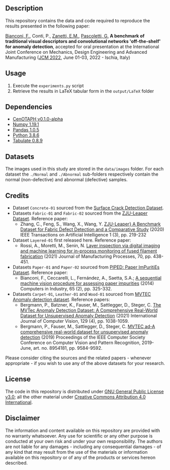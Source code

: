 ## Description
This repository contains the data and code required to reproduce the results presented in the following paper:

[Bianconi, F.](www.bianconif.net), Conti, P., [Zanetti, E.M.](https://www.linkedin.com/in/elisabetta-zanetti-0a183626/), [Pascoletti, G.](https://www.linkedin.com/in/giulia-pascoletti-273b2618a/) __A benchmark of traditional visual descriptors and convolutional networks 'off-the-shelf' for anomaly detection__, accepted for oral presentation at the International Joint Conference on Mechanics, Design Engineering and Advanced Manufacturing ([JCM 2022](https://www.associazioneadm.it/jcm2022/index.php), June 01-03, 2022 - Ischia, Italy)

## Usage
1. Execute the `experiments.py` script
2. Retrieve the results in LaTeX tabular form in the `output/LaTeX` folder

## Dependencies
- [CenOTAPH v0.1.0-alpha](https://github.com/bianconif/CenOTAPH)
- [Numpy 1.19.1](https://numpy.org/)
- [Pandas 1.0.5](https://pandas.pydata.org/)
- [Python 3.8.6](https://www.python.org/)
- [Tabulate 0.8.9](https://pypi.org/project/tabulate/)

## Datasets
The images used in this study are stored in the `data/images` folder. For each dataset the `./Normal` and `./Abnormal` sub-folders respectively contain the normal (non-defective) and abnormal (defective) samples.

## Credits
- Dataset `Concrete-01` sourced from the [Surface Crack Detection Dataset](https://www.kaggle.com/arunrk7/surface-crack-detection).
- Datasets `Fabric-01` and `Fabric-02` sourced from the [ZJU-Leaper Dataset](https://github.com/nico-zck/ZJU-Leaper-Dataset). Reference paper:
  - Zhang, C., Feng, S., Wang, X., Wang, Y. [ZJU-Leaper} A Benchmark Dataset for Fabric Defect Detection and a Comparative Study](https://doi.org/10.1109/TAI.2021.3057027) (2020) IEEE Transactions on Artificial Intelligence 1 (3), pp. 219-232   
- Dataset `Layered-01` first released here. Reference paper:
  - Rossi, A., Moretti, M., Senin, N. [Layer inspection via digital imaging and machine learning for in-process monitoring of fused filament fabrication](https://doi.org/10.1016/j.jmapro.2021.08.057) (2021) Journal of Manufacturing Processes, 70, pp. 438-451.
- Datasets `Paper-01` and `Paper-02` sourced from [PIPED: Paper ImPuritiEs Dataset](https://github.com/bianconif/PIPED). Reference paper:
  - Bianconi, F., Ceccarelli, L., Fernández, A., Saetta, S.A.; [A sequential machine vision procedure for assessing paper impurities](https://doi.org/10.1016/j.compind.2013.12.001) (2014) Computers in Industry, 65 (2), pp. 325-332.
- Datasets `Carpet-01`, `Leather-01` and `Wood-01` sourced from [MVTEC Anomaly detection dataset](https://www.mvtec.com/company/research/datasets/mvtec-ad). Reference papers:
  - Bergmann, P., Batzner, K., Fauser, M., Sattlegger, D., Steger, C. [The MVTec Anomaly Detection Dataset: A Comprehensive Real-World Dataset for Unsupervised Anomaly Detection](https://doi.org/10.1007/s11263-020-01400-4) (2021) International Journal of Computer Vision, 129 (4), pp. 1038-1059.
  - Bergmann, P., Fauser, M., Sattlegger, D., Steger, C. [MVTEC ad-A comprehensive real-world dataset for unsupervised anomaly detection](https://doi.org/10.1109/CVPR.2019.00982) (2019) Proceedings of the IEEE Computer Society Conference on Computer Vision and Pattern Recognition, 2019-June, art. no. 8954181, pp. 9584-9592.

Please consider citing the sources and the related papers - whenever appropriate - if you wish to use any of the above datasets for your research.

## License
The code in this repository is distributed under [GNU General Public License v3.0](https://choosealicense.com/licenses/gpl-3.0/); all the other material under [Creative Commons Attribution 4.0 International](https://creativecommons.org/licenses/by/4.0/).

## Disclaimer
The information and content available on this repository are provided with no warranty whatsoever. Any use for scientific or any other purpose is conducted at your own risk and under your own responsibility. The authors are not liable for any damages - including any consequential damages - of any kind that may result from the use of the materials or information available on this repository or of any of the products or services hereon described.

